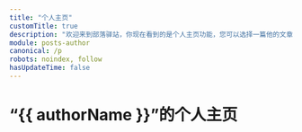 ```yaml
---
title: "个人主页"
customTitle: true
description: "欢迎来到部落驿站，你现在看到的是个人主页功能，您可以选择一篇他的文章阅读。另外，在非个人主页页面，你可以点击昵称进入文章作者的个人主页。"
module: posts-author
canonical: /p
robots: noindex, follow
hasUpdateTime: false
---
```


<script setup>
import { useData } from 'vitepress';
import PageComp from '@/components/PageComp.vue';
import PostList from '@/components/posts/PostList.vue';
import { getAuthorInfo, getPostList, getPostCount } from '@/assets/posts/posts.js';

const { params } = useData();

const currentPage = 1;
const authorId = params.value.author;
const authorInfo = getAuthorInfo(authorId);
const authorName = authorInfo.nickName;

const posts = getPostList(currentPage, {"author": authorId});
const postCount = getPostCount({"author": authorId});
const linkPrefix = "/p/author/" + authorId;
const maxPage = Math.ceil(postCount / 20);
</script>

# “{{ authorName }}”的个人主页

<PageComp :currentPage="currentPage" :maxPage="maxPage" :linkPrefix="linkPrefix" />
<PostList :posts="posts" />
<PageComp :currentPage="currentPage" :maxPage="maxPage" :linkPrefix="linkPrefix" />